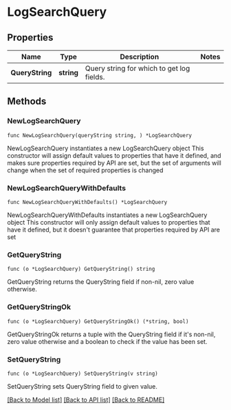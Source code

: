# LogSearchQuery

## Properties

Name | Type | Description | Notes
------------ | ------------- | ------------- | -------------
**QueryString** | **string** | Query string for which to get log fields. | 

## Methods

### NewLogSearchQuery

`func NewLogSearchQuery(queryString string, ) *LogSearchQuery`

NewLogSearchQuery instantiates a new LogSearchQuery object
This constructor will assign default values to properties that have it defined,
and makes sure properties required by API are set, but the set of arguments
will change when the set of required properties is changed

### NewLogSearchQueryWithDefaults

`func NewLogSearchQueryWithDefaults() *LogSearchQuery`

NewLogSearchQueryWithDefaults instantiates a new LogSearchQuery object
This constructor will only assign default values to properties that have it defined,
but it doesn't guarantee that properties required by API are set

### GetQueryString

`func (o *LogSearchQuery) GetQueryString() string`

GetQueryString returns the QueryString field if non-nil, zero value otherwise.

### GetQueryStringOk

`func (o *LogSearchQuery) GetQueryStringOk() (*string, bool)`

GetQueryStringOk returns a tuple with the QueryString field if it's non-nil, zero value otherwise
and a boolean to check if the value has been set.

### SetQueryString

`func (o *LogSearchQuery) SetQueryString(v string)`

SetQueryString sets QueryString field to given value.



[[Back to Model list]](../README.md#documentation-for-models) [[Back to API list]](../README.md#documentation-for-api-endpoints) [[Back to README]](../README.md)


